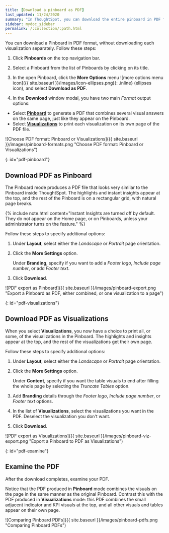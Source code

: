 ```yaml
---
title: [Download a pinboard as PDF]
last_updated: 11/24/2020
summary: "In ThoughtSpot, you can download the entire pinboard in PDF format, so you can share it with people inside and outside your organization. You have options for adding branding, composing the report of the entire Pinboard or only some of its Visualizations, truncating tables, and many others."
sidebar: mydoc_sidebar
permalink: /:collection/:path.html
---
```

You can download a Pinboard in PDF format, without downloading each visualization separately. Follow these steps:

1. Click **Pinboards** on the top navigation bar.

2. Select a Pinboard from the list of Pinboards by clicking on its title.

3. In the open Pinboard, click the **More Options** menu ![more options menu icon]({{ site.baseurl }}/images/icon-ellipses.png){: .inline} (ellipses icon), and select **Download as PDF**.

4. In the **Download** window modal, you have two main _Format_ output options:
  * Select **[Pinboard](#pdf-pinboard)** to generate a PDF that combines several visual answers on the same page, just like they appear on the Pinboard.
  * Select  **[Visualizations](#pdf-visualizations)** to print each visualization on its own page of the PDF file.

   ![Choose PDF format: Pinboard or Visualizations]({{ site.baseurl }}/images/pinboard-formats.png "Choose PDF format: Pinboard or Visualizations")

{: id="pdf-pinboard"}
## Download PDF as Pinboard

The Pinboard mode produces a PDF file that looks very similar to the Pinboard inside ThoughtSpot. The highlights and instant insights appear at the top, and the rest of the Pinboard is on a rectangular grid, with natural page breaks.

{% include note.html content="Instant Insights are turned off by default. They do not appear on the Home page, or on Pinboards, unless your administrator turns on the feature." %}

Follow these steps to specify additional options:

1. Under **Layout**, select either the _Landscape_ or _Portrait_ page orientation.

2. Click the **More Settings** option.

   Under **Branding**, specify if you want to add a _Footer logo_, _Include page number_, or add _Footer text_.

3. Click **Download**.

![PDF export as Pinboard]({{ site.baseurl }}/images/pinboard-export.png "Export a Pinboard as PDF, either combined, or one visualization to a page")

{: id="pdf-visualizations"}
## Download PDF as Visualizations

When you select **Visualizations**, you now have a choice to print all, or some, of the visualizations in the Pinboard. The highlights and insights appear at the top, and the rest of the visualizations get their own page.

Follow these steps to specify additional options:

1. Under **Layout**, select either the _Landscape_ or _Portrait_ page orientation.

2. Click the **More Settings** option.

    Under **Content**, specify if you want the table visuals to end after filling the whole page by selecting the _Truncate Tables_ option.

3. Add **Branding** details through the _Footer logo_, _Include page number_, or _Footer text_ options.

4. In the list of **Visualizations**, select the visualizations you want in the PDF. Deselect the visualization you don't want.

8. Click **Download**.

![PDF export as Visualizations]({{ site.baseurl }}/images/pinboard-viz-export.png "Export a Pinboard to PDF as Visualizations")


{: id="pdf-examine"}
## Examine the PDF

After the download completes, examine your PDF.

Notice that the PDF produced in **Pinboard** mode combines the visuals on the page in the same manner as the original Pinboard. Contrast this with the PDF produced in **Visualizations** mode: this PDF combines the small adjacent indicator and KPI visuals at the top, and all other visuals and tables appear on their own page.

![Comparing Pinboard PDFs]({{ site.baseurl }}/images/pinboard-pdfs.png "Comparing Pinboard PDFs")
